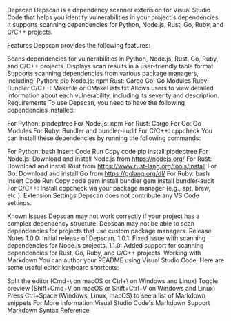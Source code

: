 Depscan
Depscan is a dependency scanner extension for Visual Studio Code that helps you identify vulnerabilities in your project's dependencies. It supports scanning dependencies for Python, Node.js, Rust, Go, Ruby, and C/C++ projects.

Features
Depscan provides the following features:

Scans dependencies for vulnerabilities in Python, Node.js, Rust, Go, Ruby, and C/C++ projects.
Displays scan results in a user-friendly table format.
Supports scanning dependencies from various package managers, including:
Python: pip
Node.js: npm
Rust: Cargo
Go: Go Modules
Ruby: Bundler
C/C++: Makefile or CMakeLists.txt
Allows users to view detailed information about each vulnerability, including its severity and description.
Requirements
To use Depscan, you need to have the following dependencies installed:

For Python: pipdeptree
For Node.js: npm
For Rust: Cargo
For Go: Go Modules
For Ruby: Bundler and bundler-audit
For C/C++: cppcheck
You can install these dependencies by running the following commands:

For Python:
bash
Insert Code
Run
Copy code
pip install pipdeptree
For Node.js: Download and install Node.js from https://nodejs.org/
For Rust: Download and install Rust from https://www.rust-lang.org/tools/install
For Go: Download and install Go from https://golang.org/dl/
For Ruby:
bash
Insert Code
Run
Copy code
gem install bundler
gem install bundler-audit
For C/C++: Install cppcheck via your package manager (e.g., apt, brew, etc.).
Extension Settings
Depscan does not contribute any VS Code settings.

Known Issues
Depscan may not work correctly if your project has a complex dependency structure.
Depscan may not be able to scan dependencies for projects that use custom package managers.
Release Notes
1.0.0: Initial release of Depscan.
1.0.1: Fixed issue with scanning dependencies for Node.js projects.
1.1.0: Added support for scanning dependencies for Rust, Go, Ruby, and C/C++ projects.
Working with Markdown
You can author your README using Visual Studio Code. Here are some useful editor keyboard shortcuts:

Split the editor (Cmd+\ on macOS or Ctrl+\ on Windows and Linux)
Toggle preview (Shift+Cmd+V on macOS or Shift+Ctrl+V on Windows and Linux)
Press Ctrl+Space (Windows, Linux, macOS) to see a list of Markdown snippets
For More Information
Visual Studio Code's Markdown Support
Markdown Syntax Reference